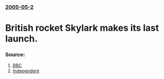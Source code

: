 ### [2005-05-2](/news/2005/05/2/index.md)

#  British rocket Skylark makes its last launch. 




### Source:

1. [BBC](http://news.bbc.co.uk/2/hi/science/nature/4504623.stm)
2. [Independent](http://news.independent.co.uk/uk/this_britain/story.jsp?story=635184)
